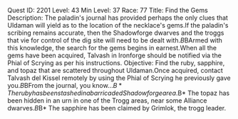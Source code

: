 Quest ID: 2201
Level: 43
Min Level: 37
Race: 77
Title: Find the Gems
Description: The paladin's journal has provided perhaps the only clues that Uldaman will yield as to the location of the necklace's gems.If the paladin's scribing remains accurate, then the Shadowforge dwarves and the troggs that vie for control of the dig site will need to be dealt with.$B$BArmed with this knowledge, the search for the gems begins in earnest.When all the gems have been acquired, Talvash in Ironforge should be notified via the Phial of Scrying as per his instructions.
Objective: Find the ruby, sapphire, and topaz that are scattered throughout Uldaman.Once acquired, contact Talvash del Kissel remotely by using the Phial of Scrying he previously gave you.$B$BFrom the journal, you know...$B* The ruby has been stashed in a barricaded Shadowforge area.$B* The topaz has been hidden in an urn in one of the Trogg areas, near some Alliance dwarves.$B$B* The sapphire has been claimed by Grimlok, the trogg leader.
